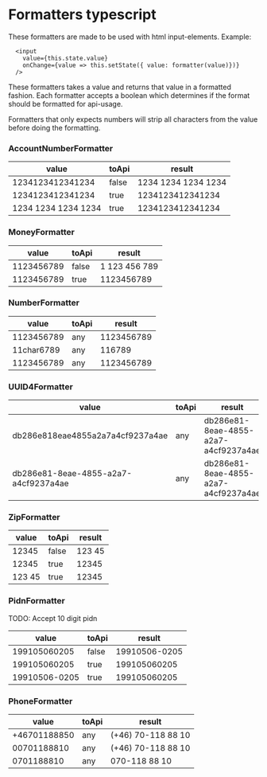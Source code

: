 # Formatters typescript

These formatters are made to be used with html input-elements.
Example:

```javscript
  <input
    value={this.state.value}
    onChange={value => this.setState({ value: formatter(value)})}
  />
```

These formatters takes a value and returns that value in a formatted fashion.
Each formatter accepts a boolean which determines if the format should be formatted for api-usage.

Formatters that only expects numbers will strip all characters from the value before doing the formatting.

### AccountNumberFormatter

| value               | toApi | result              |
| ------------------- | ----- | ------------------- |
| 1234123412341234    | false | 1234 1234 1234 1234 |
| 1234123412341234    | true  | 1234123412341234    |
| 1234 1234 1234 1234 | true  | 1234123412341234    |

### MoneyFormatter

| value      | toApi | result        |
| ---------- | ----- | ------------- |
| 1123456789 | false | 1 123 456 789 |
| 1123456789 | true  | 1123456789    |

### NumberFormatter

| value      | toApi | result     |
| ---------- | ----- | ---------- |
| 1123456789 | any   | 1123456789 |
| 11char6789 | any   | 116789     |
| 1123456789 | any   | 1123456789 |

### UUID4Formatter

| value                                | toApi | result                               |
| ------------------------------------ | ----- | ------------------------------------ |
| db286e818eae4855a2a7a4cf9237a4ae     | any   | db286e81-8eae-4855-a2a7-a4cf9237a4ae |
| db286e81-8eae-4855-a2a7-a4cf9237a4ae | any   | db286e81-8eae-4855-a2a7-a4cf9237a4ae |

### ZipFormatter

| value  | toApi | result |
| ------ | ----- | ------ |
| 12345  | false | 123 45 |
| 12345  | true  | 12345  |
| 123 45 | true  | 12345  |

### PidnFormatter

TODO: Accept 10 digit pidn

| value         | toApi | result        |
| ------------- | ----- | ------------- |
| 199105060205  | false | 19910506-0205 |
| 199105060205  | true  | 199105060205  |
| 19910506-0205 | true  | 199105060205  |

### PhoneFormatter

| value        | toApi | result             |
| ------------ | ----- | ------------------ |
| +46701188850 | any   | (+46) 70-118 88 10 |
| 00701188810  | any   | (+46) 70-118 88 10 |
| 0701188810   | any   | 070-118 88 10      |
